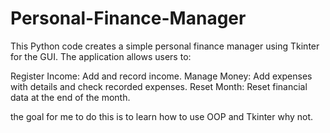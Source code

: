# Personal-Finance-Manager
This Python code creates a simple personal finance manager using Tkinter for the GUI. The application allows users to:

Register Income: Add and record income.
Manage Money: Add expenses with details and check recorded expenses.
Reset Month: Reset financial data at the end of the month.

the goal for me to do this is to learn how to use OOP and Tkinter why not.
